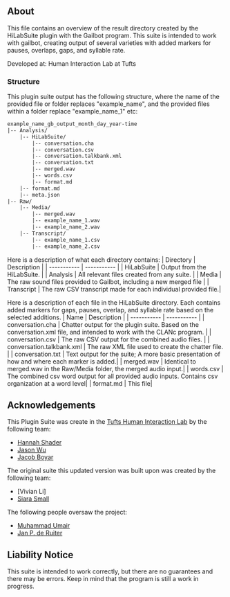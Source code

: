 ## About
This file contains an overview of the result directory created by the 
HiLabSuite plugin with the Gailbot program. This suite is intended to work with
gailbot, creating output of several varieties with added markers for pauses, 
overlaps, gaps, and syllable rate. 

Developed at: Human Interaction Lab at Tufts

### Structure

This plugin suite output has the following structure, where the name of the 
provided file or folder replaces "example_name", and the provided files within
a folder replace "example_name_1" etc:

```txt
example_name_gb_output_month_day_year-time
|-- Analysis/
    |-- HiLabSuite/
        |-- conversation.cha
        |-- conversation.csv
        |-- conversation.talkbank.xml
        |-- conversation.txt
        |-- merged.wav
        |-- words.csv
        |-- format.md
    |-- format.md
    |-- meta.json   
|-- Raw/
    |-- Media/
        |-- merged.wav
        |-- example_name_1.wav
        |-- example_name_2.wav
    |-- Transcript/
        |-- example_name_1.csv
        |-- example_name_2.csv
```

Here is a description of what each directory contains:
| Directory      | Description |
| ----------- | ----------- |
| HiLabSuite | Output from the HiLabSuite.     |
| Analysis | All relevant files created from any suite.        |
| Media | The raw sound files  provided to Gailbot, including a new merged file |
| Transcript | The raw CSV transcript made for each individual provided file.|


Here is a description of each file in the HiLabSuite directory. Each contains
added markers for gaps, pauses, overlap, and syllable rate based on the selected additions.
| Name      | Description |
| ----------- | ----------- |
| conversation.cha | Chatter output for the plugin suite. Based on the conversation.xml file, and intended to work with the CLANc program. |
| conversation.csv | The raw CSV output for the combined audio files. |
| conversation.talkbank.xml   | The raw XML file used to create the chatter file. |
| conversation.txt   | Text output for the suite; A more basic presentation of how and where each marker is added.|
| merged.wav   | Identical to merged.wav in the Raw/Media folder, the merged audio input.|
| words.csv   | The combined csv word output for all provided audio inputs. Contains csv organization at a word level|
| format.md   | This file|


## Acknowledgements

This Plugin Suite was create in the [Tufts Human Interaction Lab](https://sites.tufts.edu/hilab/) by the following team:

- [Hannah Shader](https://www.linkedin.com/in/hannah-shader-20ab8416a)
- [Jason Wu](https://www.linkedin.com/in/jason-wu-8874b41aa/)
- [Jacob Boyar](https://www.linkedin.com/in/jacob-boyar-a6b69118a)

The original suite this updated version was built upon was created by the following team:

- [Vivian Li]
- [Siara Small](https://www.linkedin.com/in/siara-small)

The following people oversaw the project:

- [Muhammad Umair](https://www.linkedin.com/in/mumair/)
- [Jan P. de Ruiter](https://engineering.tufts.edu/cs/people/faculty/jp-de-ruiter)

## Liability Notice

This suite is intended to work correctly, but there are no guarantees and there may be errors. Keep in mind that the program is still a work in progress.